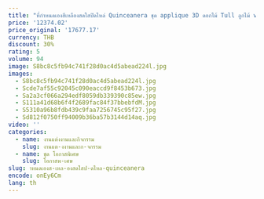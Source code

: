 ```yaml
---
title: "ที่กําหนดเองสีเหลืองสดใสปิดไหล่ Quinceanera ชุด applique 3D ดอกไม้ Tull ลูกไม้ vestidos de 15 Quinceanera \uFEFF"
price: '12374.02'
price_original: '17677.17'
currency: THB
discount: 30%
rating: 5
volume: 94
image: S8bc8c5fb94c741f28d0ac4d5abead224l.jpg
images:
  - S8bc8c5fb94c741f28d0ac4d5abead224l.jpg
  - Scde7af55c92045c090eaccd9f8453b673.jpg
  - Sa2a3cf066a294edf8059db339390c85ew.jpg
  - S111a41d68b6f4f2689fac84f37bbebfdM.jpg
  - S5310a96b8fdb439c9faa7256745c95f27.jpg
  - Sd812f0750ff94009b36ba57b3144d14aq.jpg
video: ''
categories:
  - name: งานแต่งงานและกิจกรรม
    slug: งานแต-งงานและก-จกรรม
  - name: ชุด โอกาสพิเศษ
    slug: โอกาสพ-เศษ
slug: าหนดเองส-เหล-องสดใสป-ดไหล-quinceanera
encode: onEy6Cm
lang: th
---
```

  
